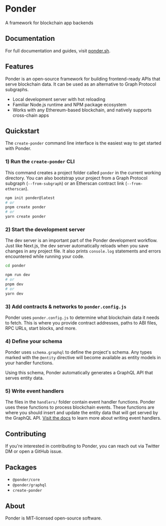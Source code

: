 # Ponder

A framework for blockchain app backends

## Documentation

For full documentation and guides, visit [ponder.sh](https://ponder.sh).

## Features

Ponder is an open-source framework for building frontend-ready APIs that serve blockchain data. It can be used as an alternative to Graph Protocol subgraphs.

- Local development server with hot reloading
- Familiar Node.js runtime and NPM package ecosystem
- Works with any Ethereum-based blockchain, and natively supports cross-chain apps

## Quickstart

The `create-ponder` command line interface is the easiest way to get started with Ponder.

### 1) Run the `create-ponder` CLI

This command creates a project folder called `ponder` in the current working directory. You can also bootstrap your project from a Graph Protocol subgraph (`--from-subgraph`) or an Etherscan contract link (`--from-etherscan`).

```bash
npm init ponder@latest
# or
pnpm create ponder
# or
yarn create ponder
```

### 2) Start the development server

The dev server is an important part of the Ponder development workflow. Just like Next.js, the dev server automatically reloads when you save changes in any project file. It also prints `console.log` statements and errors encountered while running your code.

```bash
cd ponder
```

```bash
npm run dev
# or
pnpm dev
# or
yarn dev
```

### 3) Add contracts & networks to `ponder.config.js`

Ponder uses `ponder.config.js` to determine what blockchain data it needs to fetch. This is where you provide contract addresses, paths to ABI files, RPC URLs, start blocks, and more.

### 4) Define your schema

Ponder uses `schema.graphql` to define the project's schema. Any types marked with the `@entity` directive will become available as entity models in your handler functions.

Using this schema, Ponder automatically generates a GraphQL API that serves entity data.

### 5) Write event handlers

The files in the `handlers/` folder contain event handler functions. Ponder uses these functions to process blockchain events. These functions are where you should insert and update the entity data that will get served by the GraphQL API. [Visit the docs](https://ponder.sh) to learn more about writing event handlers.

## Contributing

If you're interested in contributing to Ponder, you can reach out via Twitter DM or open a GitHub issue.

## Packages

- `@ponder/core`
- `@ponder/graphql`
- `create-ponder`

## About

Ponder is MIT-licensed open-source software.
